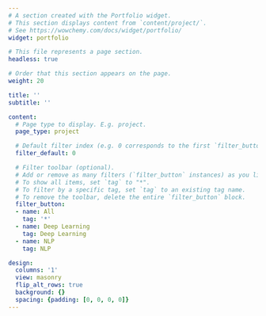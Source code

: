 ```yaml
---
# A section created with the Portfolio widget.
# This section displays content from `content/project/`.
# See https://wowchemy.com/docs/widget/portfolio/
widget: portfolio

# This file represents a page section.
headless: true

# Order that this section appears on the page.
weight: 20

title: ''
subtitle: ''

content:
  # Page type to display. E.g. project.
  page_type: project

  # Default filter index (e.g. 0 corresponds to the first `filter_button` instance below).
  filter_default: 0

  # Filter toolbar (optional).
  # Add or remove as many filters (`filter_button` instances) as you like.
  # To show all items, set `tag` to "*".
  # To filter by a specific tag, set `tag` to an existing tag name.
  # To remove the toolbar, delete the entire `filter_button` block.
  filter_button:
  - name: All
    tag: '*'
  - name: Deep Learning
    tag: Deep Learning
  - name: NLP
    tag: NLP

design:
  columns: '1'
  view: masonry
  flip_alt_rows: true
  background: {}
  spacing: {padding: [0, 0, 0, 0]}
---
```

